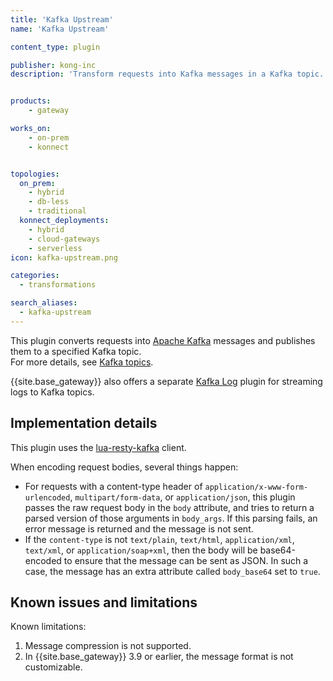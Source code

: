 ```yaml
---
title: 'Kafka Upstream'
name: 'Kafka Upstream'

content_type: plugin

publisher: kong-inc
description: 'Transform requests into Kafka messages in a Kafka topic.'


products:
    - gateway

works_on:
    - on-prem
    - konnect


topologies:
  on_prem:
    - hybrid
    - db-less
    - traditional
  konnect_deployments:
    - hybrid
    - cloud-gateways
    - serverless
icon: kafka-upstream.png

categories:
  - transformations

search_aliases:
  - kafka-upstream
---
```


This plugin converts requests into [Apache Kafka](https://kafka.apache.org/) messages and publishes them to a specified Kafka topic.  
For more details, see [Kafka topics](https://kafka.apache.org/documentation/#intro_concepts_and_terms).

{{site.base_gateway}} also offers a separate [Kafka Log](/plugins/kafka-log/) plugin for streaming logs to Kafka topics.

## Implementation details

This plugin uses the [lua-resty-kafka](https://github.com/kong/lua-resty-kafka) client.

When encoding request bodies, several things happen:

* For requests with a content-type header of `application/x-www-form-urlencoded`, `multipart/form-data`,
  or `application/json`, this plugin passes the raw request body in the `body` attribute, and tries
  to return a parsed version of those arguments in `body_args`. If this parsing fails, an error message is
  returned and the message is not sent.
* If the `content-type` is not `text/plain`, `text/html`, `application/xml`, `text/xml`, or `application/soap+xml`,
  then the body will be base64-encoded to ensure that the message can be sent as JSON. In such a case,
  the message has an extra attribute called `body_base64` set to `true`.

## Known issues and limitations

Known limitations:

1. Message compression is not supported.
1. In {{site.base_gateway}} 3.9 or earlier, the message format is not customizable.
